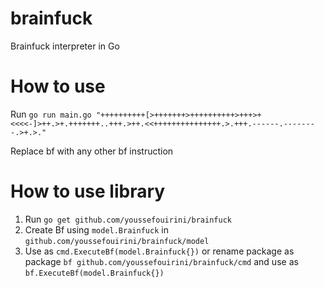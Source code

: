 # brainfuck
Brainfuck interpreter in Go

# How to use
Run `go run main.go "++++++++++[>+++++++>++++++++++>+++>+<<<<-]>++.>+.+++++++..+++.>++.<<+++++++++++++++.>.+++.------.--------.>+.>."`

Replace bf with any other bf instruction

# How to use library
1. Run `go get github.com/youssefouirini/brainfuck`
2. Create Bf using `model.Brainfuck` in `github.com/youssefouirini/brainfuck/model`
3. Use as `cmd.ExecuteBf(model.Brainfuck{})` or rename package as package `bf github.com/youssefouirini/brainfuck/cmd` and use as `bf.ExecuteBf(model.Brainfuck{})`
